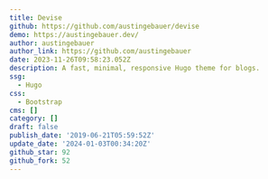 ```yaml
---
title: Devise
github: https://github.com/austingebauer/devise
demo: https://austingebauer.dev/
author: austingebauer
author_link: https://github.com/austingebauer
date: 2023-11-26T09:58:23.052Z
description: A fast, minimal, responsive Hugo theme for blogs.
ssg:
  - Hugo
css:
  - Bootstrap
cms: []
category: []
draft: false
publish_date: '2019-06-21T05:59:52Z'
update_date: '2024-01-03T00:34:20Z'
github_star: 92
github_fork: 52
---
```

